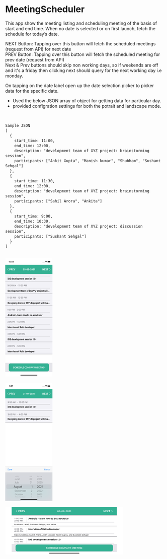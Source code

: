 # MeetingScheduler
This app show the meeting listing and scheduling meeting of the basis of start and end time.
When no date is selected or on first launch, fetch the schedule for today’s date.

NEXT Button: Tapping over this button will fetch the scheduled meetings (request from API) for next date<br />
PREV Button: Tapping over this button will fetch the scheduled meeting for prev date (request from API)<br />
Next & Prev buttons should skip non working days, so if weekends are off and it's a friday then clicking next should query for the next working day i.e monday.<br />

On tapping on the date label open up the date selection picker to picker data for the specific date.
<br />
* Used the below JSON array of object for getting data for particular day.
* provided configration settings for both the potrait and landscape mode.
<br />

```
Sample JSON
[
  {
    start_time: 11:00,
    end_time: 12:00,
    description: "development team of XYZ project: brainstorming session",
    participants: ["Ankit Gupta", "Manish kumar", "Shubham", "Sushant Sehgal"]
  },
  {
    start_time: 11:30,
    end_time: 12:00,
    description: "development team of XYZ project: brainstorming session",
    participants: ["Sahil Arora", "Ankita"]
  },
  {
    start_time: 9:00,
    end_time: 10:30,
    description: "development team of XYZ project: discussion session",
    participants: ["Sushant Sehgal"]
  }
]
```
<br>
<a href="https://github.com/mksmanish/MeetingScheduler/blob/main/screenshots/Simulator%20Screen%20Shot%20-%20iPhone%2011%20-%202021-07-31%20at%2022.59.30.png"><img src="https://github.com/mksmanish/MeetingScheduler/blob/main/screenshots/Simulator%20Screen%20Shot%20-%20iPhone%2011%20-%202021-07-31%20at%2022.59.30.png" width="150" height="375"/></a>
<br>
<tr>
<br>
<a href="https://github.com/mksmanish/MeetingScheduler/blob/main/screenshots/Simulator%20Screen%20Shot%20-%20iPhone%2011%20-%202021-08-01%20at%2009.27.37.png"><img src="https://github.com/mksmanish/MeetingScheduler/blob/main/screenshots/Simulator%20Screen%20Shot%20-%20iPhone%2011%20-%202021-08-01%20at%2009.27.37.png" width="150" height="375"/></a>
<br>
<br>
 <a href="https://github.com/mksmanish/MeetingScheduler/blob/main/screenshots/Simulator%20Screen%20Shot%20-%20iPhone%2011%20-%202021-07-31%20at%2022.59.51.png"><img src="https://github.com/mksmanish/MeetingScheduler/blob/main/screenshots/Simulator%20Screen%20Shot%20-%20iPhone%2011%20-%202021-07-31%20at%2022.59.51.png" width="375" height="150"/></a>
 <br>
  






